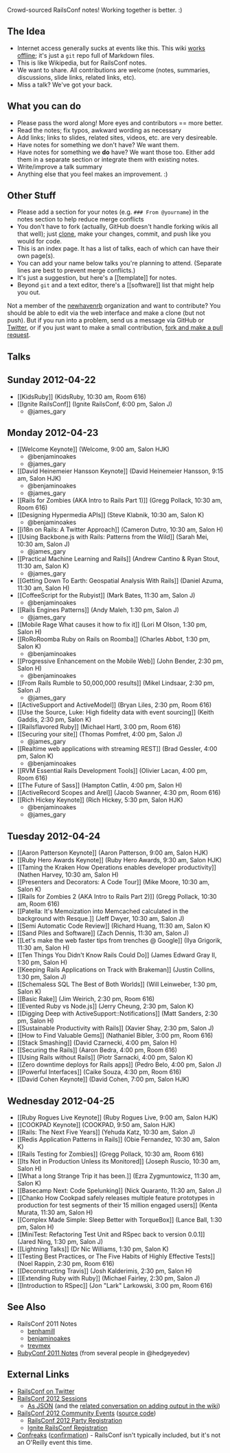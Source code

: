 Crowd-sourced RailsConf notes!  Working together is better.  :)

## The Idea

* Internet access generally sucks at events like this.  This wiki [works offline](https://github.com/newhavenrb/railsconf2012/wiki/_access); it's just a `git` repo full of Markdown files.
* This is like Wikipedia, but for RailsConf notes.
* We want to share.  All contributions are welcome (notes, summaries, discussions, slide links, related links, etc).
* Miss a talk?  We've got your back.

## What you can do

* Please pass the word along!  More eyes and contributors == more better.
* Read the notes; fix typos, awkward wording as necessary
* Add links; links to slides, related sites, videos, etc. are very desireable.
* Have notes for something we don't have?  We want them.
* Have notes for something we **do** have?  We want those too.  Either add them in a separate section or integrate them with existing notes.
* Write/improve a talk summary
* Anything else that you feel makes an improvement.  :)

## Other Stuff

* Please add a section for your notes (e.g. `### From @yourname`) in the notes section to help reduce merge conflicts
* You don't have to fork (actually, GitHub doesn't handle forking wikis all that well); just [clone](https://github.com/newhavenrb/railsconf2012/wiki/_access), make your changes, commit, and push like you would for code.
* This is an index page.  It has a list of talks, each of which can have their own page(s).
* You can add your name below talks you're planning to attend.  (Separate lines are best to prevent merge conflicts.)
* It's just a suggestion, but here's a [[template]] for notes.
* Beyond `git` and a text editor, there's a [[software]] list that might help you out.

Not a member of the [newhavenrb](https://github.com/newhavenrb) organization and want to contribute?  You should be able to edit via the web interface and make a clone (but not push).  But if you run into a problem, send us a message via GitHub or [Twitter](http://twitter.com/newhavenrb), or if you just want to make a small contribution, [fork and make a pull request](https://github.com/newhavenrb/railsconf2012).

## Talks

## Sunday 2012-04-22

* [[KidsRuby]] (KidsRuby, 10:30 am, Room 616)
* [[Ignite RailsConf]] (Ignite RailsConf, 6:00 pm, Salon J)
    * @james_gary

## Monday 2012-04-23

* [[Welcome Keynote]] (Welcome, 9:00 am, Salon HJK)
    * @benjaminoakes
    * @james_gary
* [[David Heinemeier Hansson Keynote]] (David Heinemeier Hansson, 9:15 am, Salon HJK)
    * @benjaminoakes
    * @james_gary
* [[Rails for Zombies (AKA Intro to Rails Part 1)]] (Gregg Pollack, 10:30 am, Room 616)
* [[Designing Hypermedia APIs]] (Steve Klabnik, 10:30 am, Salon K)
    * @benjaminoakes
* [[i18n on Rails: A Twitter Approach]] (Cameron Dutro, 10:30 am, Salon H)
* [[Using Backbone.js with Rails: Patterns from the Wild]] (Sarah Mei, 10:30 am, Salon J)
    * @james_gary
* [[Practical Machine Learning and Rails]] (Andrew Cantino & Ryan Stout, 11:30 am, Salon K)
    * @james_gary
* [[Getting Down To Earth: Geospatial Analysis With Rails]] (Daniel Azuma, 11:30 am, Salon H)
* [[CoffeeScript for the Rubyist]] (Mark Bates, 11:30 am, Salon J)
    * @benjaminoakes
* [[Rails Engines Patterns]] (Andy Maleh, 1:30 pm, Salon J)
    * @james_gary
* [[Mobile Rage What causes it how to fix it]] (Lori M Olson, 1:30 pm, Salon H)
* [[RoRoRoomba Ruby on Rails on Roomba]] (Charles Abbot, 1:30 pm, Salon K)
    * @benjaminoakes
* [[Progressive Enhancement on the Mobile Web]] (John Bender, 2:30 pm, Salon H)
    * @benjaminoakes
* [[From Rails Rumble to 50,000,000 results]] (Mikel Lindsaar, 2:30 pm, Salon J)
    * @james_gary
* [[ActiveSupport and ActiveModel]] (Bryan Liles, 2:30 pm, Room 616)
* [[Use the Source, Luke: High fidelity data with event sourcing]] (Keith Gaddis, 2:30 pm, Salon K)
* [[Railsflavored Ruby]] (Michael Hartl, 3:00 pm, Room 616)
* [[Securing your site]] (Thomas Pomfret, 4:00 pm, Salon J)
    * @james_gary
* [[Realtime web applications with streaming REST]] (Brad Gessler, 4:00 pm, Salon K)
    * @benjaminoakes
* [[RVM Essential Rails Development Tools]] (Olivier Lacan, 4:00 pm, Room 616)
* [[The Future of Sass]] (Hampton Catlin, 4:00 pm, Salon H)
* [[ActiveRecord Scopes and Arel]] (Jacob Swanner, 4:30 pm, Room 616)
* [[Rich Hickey Keynote]] (Rich Hickey, 5:30 pm, Salon HJK)
    * @benjaminoakes
    * @james_gary

## Tuesday 2012-04-24

* [[Aaron Patterson Keynote]] (Aaron Patterson, 9:00 am, Salon HJK)
* [[Ruby Hero Awards Keynote]] (Ruby Hero Awards, 9:30 am, Salon HJK)
* [[Taming the Kraken How Operations enables developer productivity]] (Nathen Harvey, 10:30 am, Salon H)
* [[Presenters and Decorators: A Code Tour]] (Mike Moore, 10:30 am, Salon K)
* [[Rails for Zombies 2 (AKA Intro to Rails Part 2)]] (Gregg Pollack, 10:30 am, Room 616)
* [[Patella: It's Memoization into Memcached calculated in the background with Resque.]] (Jeff Dwyer, 10:30 am, Salon J)
* [[Semi Automatic Code Review]] (Richard Huang, 11:30 am, Salon K)
* [[Sand Piles and Software]] (Zach Dennis, 11:30 am, Salon J)
* [[Let's make the web faster tips from trenches @ Google]] (Ilya Grigorik, 11:30 am, Salon H)
* [[Ten Things You Didn't Know Rails Could Do]] (James Edward Gray II, 1:30 pm, Salon H)
* [[Keeping Rails Applications on Track with Brakeman]] (Justin Collins, 1:30 pm, Salon J)
* [[Schemaless SQL The Best of Both Worlds]] (Will Leinweber, 1:30 pm, Salon K)
* [[Basic Rake]] (Jim Weirich, 2:30 pm, Room 616)
* [[Evented Ruby vs Node.js]] (Jerry Cheung, 2:30 pm, Salon K)
* [[Digging Deep with ActiveSupport::Notifications]] (Matt Sanders, 2:30 pm, Salon H)
* [[Sustainable Productivity with Rails]] (Xavier Shay, 2:30 pm, Salon J)
* [[How to Find Valuable Gems]] (Nathaniel Bibler, 3:00 pm, Room 616)
* [[Stack Smashing]] (David Czarnecki, 4:00 pm, Salon H)
* [[Securing the Rails]] (Aaron Bedra, 4:00 pm, Room 616)
* [[Using Rails without Rails]] (Piotr Sarnacki, 4:00 pm, Salon K)
* [[Zero downtime deploys for Rails apps]] (Pedro Belo, 4:00 pm, Salon J)
* [[Powerful Interfaces]] (Caike Souza, 4:30 pm, Room 616)
* [[David Cohen Keynote]] (David Cohen, 7:00 pm, Salon HJK)

## Wednesday 2012-04-25

* [[Ruby Rogues Live Keynote]] (Ruby Rogues Live, 9:00 am, Salon HJK)
* [[COOKPAD Keynote]] (COOKPAD, 9:50 am, Salon HJK)
* [[Rails: The Next Five Years]] (Yehuda Katz, 10:30 am, Salon J)
* [[Redis Application Patterns in Rails]] (Obie Fernandez, 10:30 am, Salon K)
* [[Rails Testing for Zombies]] (Gregg Pollack, 10:30 am, Room 616)
* [[Its Not in Production Unless its Monitored]] (Joseph Ruscio, 10:30 am, Salon H)
* [[What a long Strange Trip it has been.]] (Ezra Zygmuntowicz, 11:30 am, Salon K)
* [[Basecamp Next: Code Spelunking]] (Nick Quaranto, 11:30 am, Salon J)
* [[Chanko How Cookpad safely releases multiple feature prototypes in production for test segments of their 15 million engaged users]] (Kenta Murata, 11:30 am, Salon H)
* [[Complex Made Simple: Sleep Better with TorqueBox]] (Lance Ball, 1:30 pm, Salon H)
* [[MiniTest: Refactoring Test Unit and RSpec back to version 0.0.1]] (Jared Ning, 1:30 pm, Salon J)
* [[Lightning Talks]] (Dr Nic Williams, 1:30 pm, Salon K)
* [[Testing Best Practices, or The Five Habits of Highly Effective Tests]] (Noel Rappin, 2:30 pm, Room 616)
* [[Deconstructing Travis]] (Josh Kalderimis, 2:30 pm, Salon H)
* [[Extending Ruby with Ruby]] (Michael Fairley, 2:30 pm, Salon J)
* [[Introduction to RSpec]] (Jon "Lark" Larkowski, 3:00 pm, Room 616)

## See Also

* RailsConf 2011 Notes
    * [benhamill](https://github.com/benhamill/railsconf_2011)
    * [benjaminoakes](https://github.com/benjaminoakes/railsconf2011/wiki)
    * [trevmex](http://trevmex.com/post/5656565549/railsconf-notes-from-trevor-lalish-menagh-trevmex?ff286a60)
* [RubyConf 2011 Notes](https://github.com/benjaminoakes/rubyconf2011/wiki) (from several people in @hedgeyedev)

## External Links

* [RailsConf on Twitter](http://twitter.com/railsconf)
* [RailsConf 2012 Sessions](http://railsconf2012.com/sessions)
    * [As JSON](http://railsconf2012.com/sessions.json) (and the [related conversation on adding output in the wiki](https://groups.google.com/forum/?fromgroups#!topic/newhavenrb/6LK72ZYLNoc))
* [RailsConf 2012 Community Events](http://railsconf.austinonrails.org/) ([source code](https://github.com/austinonrails/railsconf))
    * [RailsConf 2012 Party Registration](http://railsconf2012party.eventbrite.com/)
    * [Ignite RailsConf Registration](http://ignite-railsconf2012.eventbrite.com/)
* [Confreaks](http://confreaks.com/events) ([confirmation](http://blog.confreaks.net/2012/02/what-is-pending-in-the-queue/)) - RailsConf isn't typically included, but it's not an O'Reilly event this time.

<!-- TODO: change to http://confreaks.com/events/railsconf2012 (or the appropriate URL) once videos are posted -->
